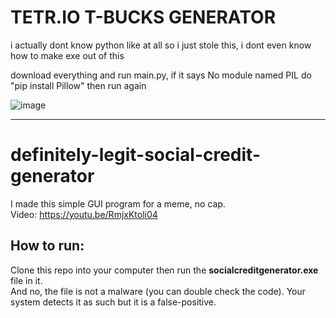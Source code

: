 # TETR.IO T-BUCKS GENERATOR

i actually dont know python like at all so i just stole this, i dont even know how to make exe out of this

download everything and run main.py, if it says No module named PIL do "pip install Pillow" then run again

![image](https://user-images.githubusercontent.com/62716710/136877064-b90100b1-2f6b-4331-9715-97e3e4df8d71.png)

---
# definitely-legit-social-credit-generator

I made this simple GUI program for a meme, no cap.<br />
Video: https://youtu.be/RmjxKtoli04<br />

## How to run:
Clone this repo into your computer then run the **socialcreditgenerator.exe** file in it. <br />
And no, the file is not a malware (you can double check the code). Your system detects it as such but it is a false-positive.
